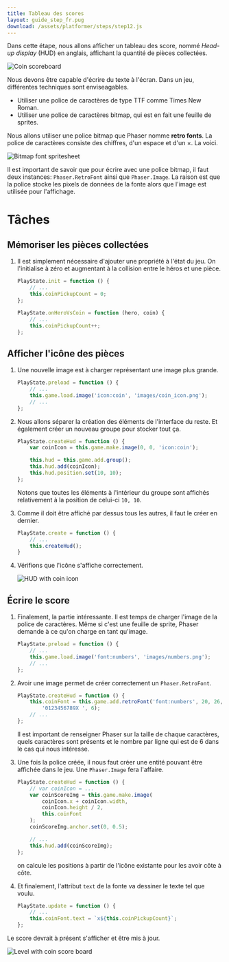 ```yaml
---
title: Tableau des scores
layout: guide_step_fr.pug
download: /assets/platformer/steps/step12.js
---
```


Dans cette étape, nous allons afficher un tableau des score, nommé _Head-up display_ (HUD) en anglais, affichant la quantité de pièces collectées.

![Coin scoreboard](/assets/platformer/coin_scoreboard.png)

Nous devons être capable d'écrire du texte à l'écran. Dans un jeu, différentes techniques sont enviseagables.

- Utiliser une police de caractères de type TTF comme Times New Roman.
- Utiliser une police de caractères bitmap, qui est en fait une feuille de sprites.

Nous allons utiliser une police bitmap que Phaser nomme **retro fonts**. La police de caractères consiste des chiffres, d'un espace et d'un ×. La voici.

![Bitmap font spritesheet](/assets/platformer/bitmap_font_sheet.png)

Il est important de savoir que pour écrire avec une police bitmap, il faut deux instances: `Phaser.RetroFont` ainsi que `Phaser.Image`. La raison est que la police stocke les pixels de données de la fonte alors que l'image est  utilisée pour l'affichage.

# Tâches

## Mémoriser les pièces collectées

1. Il est simplement nécessaire d'ajouter une propriété à l'état du jeu. On l'initialise à zéro et augmentant à la collision entre le héros et une pièce.

    ```js
    PlayState.init = function () {
        // ...
        this.coinPickupCount = 0;
    };
    ```

    ```js
    PlayState.onHeroVsCoin = function (hero, coin) {
        // ...
        this.coinPickupCount++;
    };
    ```

## Afficher l'icône des pièces

1. Une nouvelle image est à charger représentant une image plus grande.

    ```js
    PlayState.preload = function () {
        // ...
        this.game.load.image('icon:coin', 'images/coin_icon.png');
        // ...
    };
    ```

2. Nous allons séparer la création des éléments de l'interface du reste. Et également créer un nouveau groupe pour stocker tout ça.

    ```js
    PlayState.createHud = function () {
        var coinIcon = this.game.make.image(0, 0, 'icon:coin');

        this.hud = this.game.add.group();
        this.hud.add(coinIcon);
        this.hud.position.set(10, 10);
    };
    ```

    Notons que toutes les éléments à l'intérieur du groupe sont affichés relativement à la position de celui-ci `10, 10`.

3. Comme il doit être affiché par dessus tous les autres, il faut le créer en dernier.

    ```js
    PlayState.create = function () {
        // ...
        this.createHud();
    }
    ```

4. Vérifions que l'icône s'affiche correctement.

    ![HUD with coin icon](/assets/platformer/hud_icon_only.png)

## Écrire le score

1. Finalement, la partie intéressante. Il est temps de charger l'image de la police de caractères. Même si c'est une feuille de sprite, Phaser demande à ce qu'on charge en tant qu'image.

    ```js
    PlayState.preload = function () {
        // ...
        this.game.load.image('font:numbers', 'images/numbers.png');
        // ...
    };
    ```

2. Avoir une image permet de créer correctement un `Phaser.RetroFont`.

    ```js
    PlayState.createHud = function () {
        this.coinFont = this.game.add.retroFont('font:numbers', 20, 26,
            '0123456789X ', 6);
        // ...
    };
    ```

    Il est important de renseigner Phaser sur la taille de chaque caractères, quels caractères sont présents et le nombre par ligne qui est de 6 dans le cas qui nous intéresse.

3. Une fois la police créée, il nous faut créer une entité pouvant être affichée dans le jeu. Une `Phaser.Image` fera l'affaire.

    ```js
    PlayState.createHud = function () {
        // var coinIcon = ...
        var coinScoreImg = this.game.make.image(
            coinIcon.x + coinIcon.width,
            coinIcon.height / 2,
            this.coinFont
        );
        coinScoreImg.anchor.set(0, 0.5);

        // ...
        this.hud.add(coinScoreImg);
    };
    ```

    on calcule les positions à partir de l'icône existante pour les avoir côte à côte.

4. Et finalement, l'attribut `text` de la fonte va dessiner le texte tel que voulu.

    ```js
    PlayState.update = function () {
        // ...
        this.coinFont.text = `x${this.coinPickupCount}`;
    };
    ```

Le score devrait à présent s'afficher et être mis à jour.

![Level with coin score board](/assets/platformer/level_coin_scoreboard.png)

